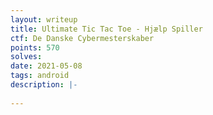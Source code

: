 ```yaml
---
layout: writeup
title: Ultimate Tic Tac Toe - Hjælp Spiller
ctf: De Danske Cybermesterskaber
points: 570
solves: 
date: 2021-05-08
tags: android
description: |-
    
---
```

